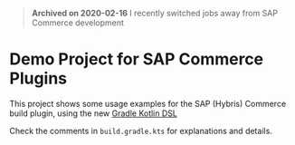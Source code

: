 > **Archived on 2020-02-16**
> I recently switched jobs away from SAP Commerce development

# Demo Project for SAP Commerce Plugins

This project shows some usage examples for the SAP (Hybris) Commerce build plugin,
using the new [Gradle Kotlin DSL][dsl]

Check the comments in `build.gradle.kts` for explanations and details.

[dsl]: https://docs.gradle.org/current/userguide/kotlin_dsl.html
